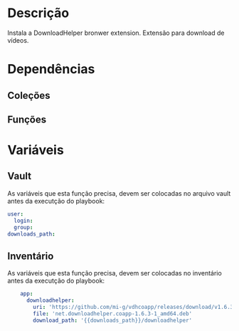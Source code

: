 # Descrição

Instala a DownloadHelper bronwer extension. Extensão para download de vídeos.

# Dependências

## Coleções

## Funções

# Variáveis

## Vault

As variáveis que esta função precisa, devem ser colocadas no arquivo vault antes da executção do playbook:

```yaml
user:
  login: 
  group: 
downloads_path: 
```

## Inventário

As variáveis que esta função precisa, devem ser colocadas no inventário antes da executção do playbook:

```yaml
    app:
      downloadhelper:
        uri: 'https://github.com/mi-g/vdhcoapp/releases/download/v1.6.3'
        file: 'net.downloadhelper.coapp-1.6.3-1_amd64.deb'
        download_path: '{{downloads_path}}/downloadhelper'
```